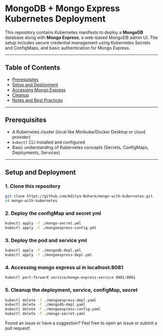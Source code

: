 # MongoDB + Mongo Express Kubernetes Deployment

This repository contains Kubernetes manifests to deploy a **MongoDB** database along with **Mongo Express**, a web-based MongoDB admin UI. The setup includes secure credential management using Kubernetes Secrets and ConfigMaps, and basic authentication for Mongo Express.

---

## Table of Contents

- [Prerequisites](#prerequisites)  
- [Setup and Deployment](#setup-and-deployment)  
- [Accessing Mongo Express](#accessing-mongo-express)  
- [Cleanup](#cleanup)  
- [Notes and Best Practices](#notes-and-best-practices)  

---

## Prerequisites

- A Kubernetes cluster (local like Minikube/Docker Desktop or cloud provider)  
- `kubectl` CLI installed and configured  
- Basic understanding of Kubernetes concepts (Secrets, ConfigMaps, Deployments, Services)  

---

## Setup and Deployment

### 1. Clone this repository

```bash
git clone https://github.com/Aditya-Bohare/mongo-with-kubernetes.git
cd mongo-with-kubernetes
```
### 2. Deploy the configMap and secret yml

```bash
kubectl apply -f ./mongo-secret.yml
kubectl apply -f ./mongoexpress-config.yml
```

### 3. Deploy the pod and service yml
```bash
kubectl apply -f ./mongodb-depl.yml
kubectl apply -f ./mongoexpress-depl.yml
```

### 4. Accessing mongo express ui in localhost:8081
```bash
kubectl port-forward service/mongo-express-service 8081:8081
```

### 5. Cleanup the deployment, service, configMap, secret
```bash
kubectl delete -f ./mongoexpress-depl.yaml
kubectl delete -f ./mongodb-depl.yaml
kubectl delete -f ./mongoexpress-config.yaml
kubectl delete -f ./mongo-secret.yaml
```


Found an issue or have a suggestion? Feel free to open an issue or submit a pull request!
